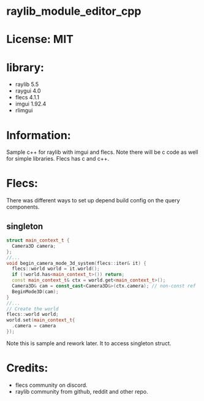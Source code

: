 # raylib_module_editor_cpp

# License: MIT

# library:
- raylib 5.5
- raygui 4.0
- flecs 4.1.1
- imgui 1.92.4
- rlimgui

# Information:
  Sample c++ for raylib with imgui and flecs. Note there will be c code as well for simple libraries. Flecs has c and c++.

# Flecs:
  There was different ways to set up depend build config on the query components.

## singleton
```c++
struct main_context_t {
  Camera3D camera;
};
//...
void begin_camera_mode_3d_system(flecs::iter& it) {
  flecs::world world = it.world();
  if (!world.has<main_context_t>()) return;
  const main_context_t& ctx = world.get<main_context_t>();
  Camera3D& cam = const_cast<Camera3D&>(ctx.camera); // non-const ref
  BeginMode3D(cam);
}
//...
// Create the world
flecs::world world;
world.set(main_context_t{
  .camera = camera
});
```
  Note this is sample and rework later. It to access singleton struct.

# Credits:
- flecs community on discord.
- raylib community from github, reddit and other repo.